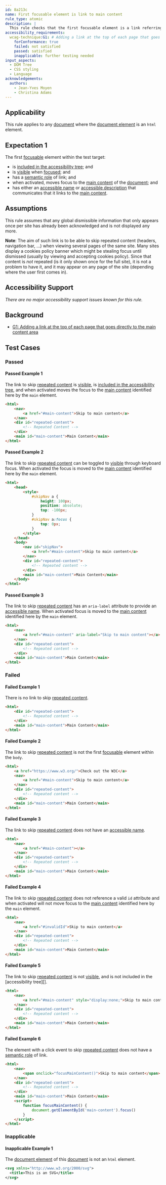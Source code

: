 ```yaml
---
id: 8a213c
name: First focusable element is link to main content
rule_type: atomic
description: |
  This rule checks that the first focusable element is a link referring to the main content of the page
accessibility_requirements:
  wcag-technique:G1: # Adding a link at the top of each page that goes directly to the main content area
    forConformance: true
    failed: not satisfied
    passed: satisfied
    inapplicable: further testing needed
input_aspects:
  - DOM Tree
  - CSS styling
  - Language
acknowledgements:
  authors:
    - Jean-Yves Moyen
    - Christina Adams
---
```


## Applicability

This rule applies to any [document][] where the [document element][] is an `html` element.

## Expectation 1

The first [focusable][] element within the test target:

- is [included in the accessibility tree][]; and
- is [visible][] when [focused][]; and
- has a [semantic role][] of link; and
- when activated, moves focus to the [main content][] of the [document][]; and
- has either an [accessible name][] or [accessible description][] that communicates that it links to the [main content][].

## Assumptions

This rule assumes that any global dismissible information that only appears once per site has already been acknowledged and is not displayed any more.

**Note**: The aim of such link is to be able to skip repeated content (headers, navigation bar, ...) when viewing several pages of the same site. Many sites display a cookies policy banner which might be stealing focus until dismissed (usually by viewing and accepting cookies policy). Since that content is _not_ repeated (is it only shown once for the full site), it is not a problem to have it, and it may appear on any page of the site (depending where the user first comes in).

## Accessibility Support

_There are no major accessibility support issues known for this rule._

## Background

- [G1: Adding a link at the top of each page that goes directly to the main content area](https://www.w3.org/WAI/WCAG21/Techniques/general/G1)

## Test Cases

### Passed

#### Passed Example 1

The link to skip [repeated content](#repeated-content) is [visible][], is [included in the accessibility tree][], and when activated moves the focus to the [main content][] identified here by the `main` element.

```html
<html>
	<nav>
		<a href="#main-content">Skip to main content</a>
	</nav>
	<div id="repeated-content">
		<!-- Repeated Content -->
	</div>
	<main id="main-content">Main Content</main>
</html>
```

#### Passed Example 2

The link to skip [repeated content](#repeated-content) can be toggled to [visible][] through keyboard focus. When activated the focus is moved to the [main content][] identified here by the `main` element.

```html
<html>
	<head>
		<style>
			#skipNav a {
				height: 100px;
				position: absolute;
				top: -100px;
			}
			#skipNav a:focus {
				top: 0px;
			}
		</style>
	</head>
	<body>
		<nav id="skipNav">
			<a href="#main-content">Skip to main content</a>
		</nav>
		<div id="repeated-content">
			<!-- Repeated content -->
		</div>
		<main id="main-content">Main Content</main>
	</body>
</html>
```

#### Passed Example 3

The link to skip [repeated content](#repeated-content) has an `aria-label` attribute to provide an [accessible name][]. When activated focus is moved to the [main content][] identified here by the `main` element.

```html
<html>
	<nav>
		<a href="#main-content" aria-label="Skip to main content"></a>
	</nav>
	<div id="repeated-content">
		<!-- Repeated content -->
	</div>
	<main id="main-content">Main Content</main>
</html>
```

### Failed

#### Failed Example 1

There is no link to skip [repeated content](#repeated-content).

```html
<html>
	<div id="repeated-content">
		<!-- Repeated content -->
	</div>
	<main id="main-content">Main Content</main>
</html>
```

#### Failed Example 2

The link to skip [repeated content](#repeated-content) is not the first [focusable][] element within the `body`.

```html
<html>
	<a href="https://www.w3.org/">Check out the W3C</a>
	<nav>
		<a href="#main-content">Skip to main content</a>
	</nav>
	<div id="repeated-content">
		<!-- Repeated content -->
	</div>
	<main id="main-content">Main Content</main>
</html>
```

#### Failed Example 3

The link to skip [repeated content](#repeated-content) does not have an [accessible name][].

```html
<html>
	<nav>
		<a href="#main-content"></a>
	</nav>
	<div id="repeated-content">
		<!-- Repeated content -->
	</div>
	<main id="main-content">Main Content</main>
</html>
```

#### Failed Example 4

The link to skip [repeated content](#repeated-content) does not reference a valid `id` attribute and when activated will not move focus to the [main content][] identified here by the `main` element.

```html
<html>
	<nav>
		<a href="#invalidId">Skip to main content</a>
	</nav>
	<div id="repeated-content">
		<!-- Repeated content -->
	</div>
	<main id="main-content">Main Content</main>
</html>
```

#### Failed Example 5

The link to skip [repeated content](#repeated-content) is not [visible][], and is not included in the [accessibility tree][].

```html
<html>
	<nav>
		<a href="#main-content" style="display:none;">Skip to main content</a>
	</nav>
	<div id="repeated-content">
		<!-- Repeated content -->
	</div>
	<main id="main-content">Main Content</main>
</html>
```

#### Failed Example 6

The element with a click event to skip [repeated content](#repeated-content) does not have a [semantic role][] of link.

```html
<html>
	<nav>
		<span onclick="focusMainContent()">Skip to main content</span>
	</nav>
	<div id="repeated-content">
		<!-- Repeated content -->
	</div>
	<main id="main-content">Main Content</main>
	<script>
		function focusMainContent() {
			document.getElementById('main-content').focus()
		}
	</script>
</html>
```

### Inapplicable

#### Inapplicable Example 1

The [document element][] of this [document][] is not an `html` element.

```svg
<svg xmlns="http://www.w3.org/2000/svg">
  <title>This is an SVG</title>
</svg>
```

[accessible description]: #accessible-description 'Definition of accessible description'
[accessible name]: #accessible-name 'Definition of accessible name'
[document]: https://dom.spec.whatwg.org/#concept-document 'Definition of document'
[document element]: https://dom.spec.whatwg.org/#document-element 'Definition of document element'
[focusable]: #focusable 'Definition of focusable'
[focused]: https://html.spec.whatwg.org/#focused 'Definition of focused'
[included in the accessibility tree]: #included-in-the-accessibility-tree 'Definition of included in the accessibility tree'
[main content]: #main-content 'Definition of main content'
[semantic role]: #semantic-role 'Definition of semantic role'
[visible]: #visible 'Definition of visible'
